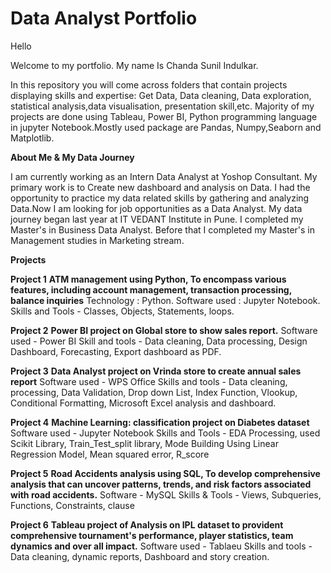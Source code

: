 # Data Analyst Portfolio
Hello

Welcome to my portfolio. My name Is Chanda Sunil Indulkar.

In this repository you will come across folders that contain projects displaying skills and expertise: Get Data, Data cleaning, Data exploration, statistical analysis,data visualisation, presentation skill,etc. Majority of my projects are done using Tableau, Power BI, Python programming language in jupyter Notebook.Mostly used package are Pandas, Numpy,Seaborn and Matplotlib.

**About Me & My Data Journey**

I am currently working as an Intern Data Analyst at Yoshop Consultant. My primary work is to Create new dashboard and analysis on Data. I had the opportunity to practice my data related skills by gathering and analyzing Data.Now I am looking for job opportunities as a Data Analyst.
My data journey began last year at IT VEDANT Institute in Pune. I completed my Master's in Business Data Analyst.
Before that I completed my Master's in Management studies in Marketing stream.

**Projects**

**Project 1** 
**ATM management using Python, To encompass various features, including account
management, transaction processing, balance inquiries**
Technology : Python.
Software used : Jupyter Notebook.
Skills and Tools - Classes, Objects, Statements, loops.

**Project 2**
**Power BI project on Global store to show sales report.**
Software used - Power BI
Skill and tools - Data cleaning, Data processing, Design Dashboard, Forecasting, Export
dashboard as PDF.

**Project 3**
**Data Analyst project on Vrinda store to create annual sales report**
Software used - WPS Office
Skills and tools - Data cleaning, processing, Data Validation, Drop down List, Index
Function, Vlookup, Conditional Formatting, Microsoft Excel analysis and dashboard.

**Project 4**
**Machine Learning: classification project on Diabetes dataset**
Software used - Jupyter Notebook
Skills and Tools - EDA Processing, used Scikit Library, Train_Test_split library, Mode
Building Using Linear Regression Model, Mean squared error, R_score

**Project 5**
**Road Accidents analysis using SQL, To develop comprehensive analysis that can
uncover patterns, trends, and risk factors associated with road accidents.**
Software - MySQL
Skills & Tools - Views, Subqueries, Functions, Constraints, clause

**Project 6**
**Tableau project of Analysis on IPL dataset to provident comprehensive tournament's
performance, player statistics, team dynamics and over all impact.**
Software used - Tablaeu
Skills and tools - Data cleaning, dynamic reports, Dashboard and story creation.
